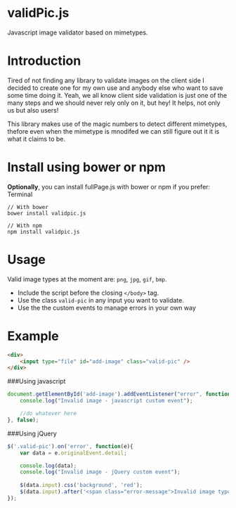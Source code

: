 # validPic.js
Javascript image validator based on mimetypes.


# Introduction
Tired of not finding any library to validate images on the client side I decided to create one for my own use and anybody else who want to save some time doing it.
Yeah, we all know client side validation is just one of the many steps and we should never rely only on it, but hey! It helps, not only us but also users!

This library makes use of the magic numbers to detect different mimetypes, thefore even when the mimetype is mnodifed we can still figure out it it is what it claims to be.

# Install using bower or npm

**Optionally**, you can install fullPage.js with bower or npm if you prefer:
Terminal

```shell
// With bower
bower install validpic.js

// With npm
npm install validpic.js
```

# Usage

Valid image types at the moment are: `png`, `jpg`, `gif`, `bmp`.

- Include the script before the closing `</body>` tag.
- Use the class `valid-pic` in any input you want to validate.
- Use the the custom events to manage errors in your own way

# Example

```html
<div>
    <input type="file" id="add-image" class="valid-pic" />
</div>
```

###Using javascript

```javascript
document.getElementById('add-image').addEventListener("error", function(){
    console.log("Invalid image - javascript custom event");

    //do whatever here
}, false);
```

###Using jQuery

```javascript
$('.valid-pic').on('error', function(e){
    var data = e.originalEvent.detail;

    console.log(data);
    console.log("Invalid image - jQuery custom event");
    
    $(data.input).css('background', 'red');
    $(data.input).after('<span class="error-message">Invalid image type!</div>');
});
```

